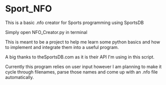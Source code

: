# Sport_NFO
This is a basic .nfo creator for Sports programming using SportsDB

Simply open NFO_Creator.py in terminal

This is meant to be a project to help me learn some python basics and how to implement and integrate them into a useful program.

A big thanks to theSportsDB.com as it is their API I'm using in this script.

Currently this program relies on user input however I am planning to make it cycle through filenames, parse those names and come up with an .nfo file automatically.
